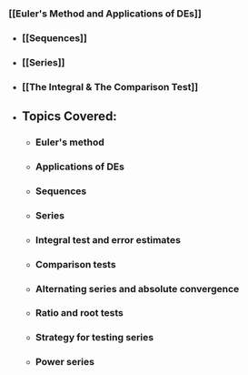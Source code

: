 ### [[Euler's Method and Applications of DEs]]
- ### [[Sequences]]
- ### [[Series]]
- ### [[The Integral & The Comparison Test]]
- ## Topics Covered:
	- ### Euler's method
	- ### Applications of DEs
	- ### Sequences
	- ### Series
	- ### Integral test and error estimates
	- ### Comparison tests
	- ### Alternating series and absolute convergence
	- ### Ratio and root tests
	- ### Strategy for testing series
	- ### Power series